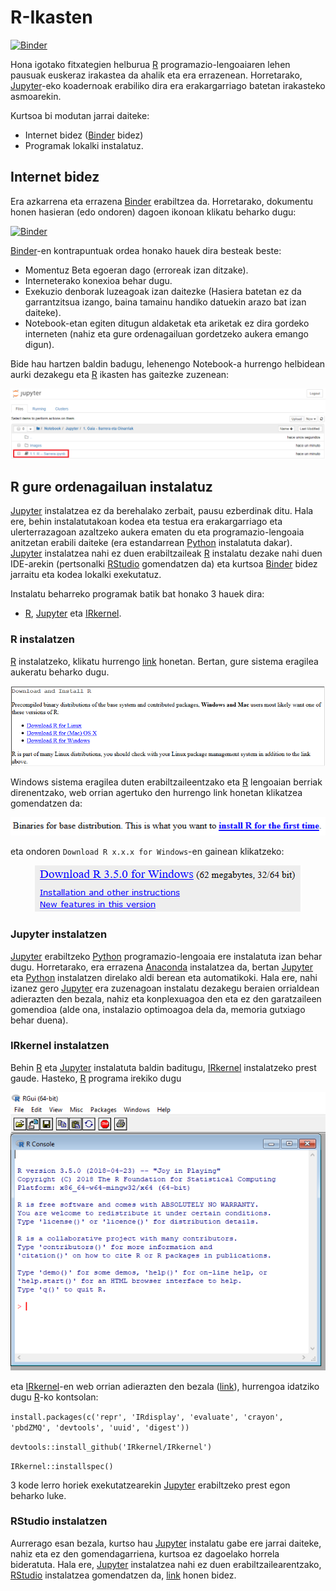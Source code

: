 # R-Ikasten

[![Binder](https://mybinder.org/badge.svg)](https://mybinder.org/v2/gh/AsBaZa/R-Ikasten/master)

Hona igotako fitxategien helburua [R](http://www.cran.r-project.org/) programazio-lengoaiaren lehen pausuak euskeraz irakastea da ahalik eta era errazenean. Horretarako, [Jupyter](http://jupyter.org/)-eko koadernoak erabiliko dira era erakargarriago batetan irakasteko asmoarekin.

Kurtsoa bi modutan jarrai daiteke: 
 - Internet bidez ([Binder](https://mybinder.org/) bidez)
 - Programak lokalki instalatuz.

## Internet bidez

Era azkarrena eta errazena [Binder](https://mybinder.org/) erabiltzea da. Horretarako, dokumentu honen hasieran (edo ondoren) dagoen ikonoan klikatu beharko dugu:

[![Binder](https://mybinder.org/badge.svg)](https://mybinder.org/v2/gh/AsBaZa/R-Ikasten/master)

[Binder](https://mybinder.org/)-en kontrapuntuak ordea honako hauek dira besteak beste:
 - Momentuz Beta egoeran dago (erroreak izan ditzake).
 - Interneterako konexioa behar dugu.
 - Exekuzio denborak luzeagoak izan daitezke (Hasiera batetan ez da garrantzitsua izango, baina tamainu handiko datuekin arazo bat izan daiteke).
 - Notebook-etan egiten ditugun aldaketak eta ariketak ez dira gordeko interneten (nahiz eta gure ordenagailuan gordetzeko aukera emango digun).
 
Bide hau hartzen baldin badugu, lehenengo Notebook-a hurrengo helbidean aurki dezakegu eta [R](http://www.cran.r-project.org/) ikasten has gaitezke zuzenean:
 
<p align="center">
  <img src="Images/jupyter_begin.png">
</p>
 
 
## R gure ordenagailuan instalatuz

[Jupyter](http://jupyter.org/) instalatzea ez da berehalako zerbait, pausu ezberdinak ditu. Hala ere, behin instalatutakoan kodea eta testua era erakargarriago eta ulerterrazagoan azaltzeko aukera ematen du eta programazio-lengoaia anitzetan erabili daiteke (era estandarrean [Python](https://www.python.org/) instalatuta dakar). [Jupyter](http://jupyter.org/) instalatzea nahi ez duen erabiltzaileak [R](http://www.cran.r-project.org/) instalatu dezake nahi duen IDE-arekin (pertsonalki [RStudio](https://www.rstudio.com/) gomendatzen da) eta kurtsoa [Binder](https://mybinder.org/) bidez jarraitu eta kodea lokalki exekutatuz.

Instalatu beharreko programak batik bat honako 3 hauek dira:
- [R](http://www.cran.r-project.org/), [Jupyter](http://jupyter.org/) eta [IRkernel](https://irkernel.github.io/).
 
### R instalatzen

[R](http://www.cran.r-project.org/) instalatzeko, klikatu hurrengo [link](https://cran.r-project.org/) honetan. Bertan, gure sistema eragilea aukeratu beharko dugu.

![Irudia 1](Images/R_install.png "Irudia 1")

Windows sistema eragilea duten erabiltzaileentzako eta [R](http://www.cran.r-project.org/) lengoaian berriak direnentzako, web orrian agertuko den hurrengo link honetan klikatzea gomendatzen da:

<p align="center">
  <img src="Images/R_install_windows.png">
</p>

eta ondoren `Download R x.x.x for Windows`-en gainean klikatzeko:

<p align="center">
  <img src="Images/R_download_windows.png">
</p>

### Jupyter instalatzen

[Jupyter](http://jupyter.org/) erabiltzeko [Python](https://www.python.org/) programazio-lengoaia ere instalatuta izan behar dugu. Horretarako, era errazena [Anaconda](https://www.anaconda.com/download/) instalatzea da, bertan [Jupyter](http://jupyter.org/) eta [Python](https://www.python.org/) instalatzen direlako aldi berean eta automatikoki. Hala ere, nahi izanez gero [Jupyter](http://jupyter.org/) era zuzenagoan instalatu dezakegu beraien orrialdean adierazten den bezala, nahiz eta konplexuagoa den eta ez den garatzaileen gomendioa (alde ona, instalazio optimoagoa dela da, memoria gutxiago behar duena). 

### IRkernel instalatzen

Behin [R](http://www.cran.r-project.org/) eta [Jupyter](http://jupyter.org/) instalatuta baldin baditugu, [IRkernel](https://irkernel.github.io/) instalatzeko prest gaude. Hasteko, [R](http://www.cran.r-project.org/) programa irekiko dugu
<p align="center">
  <img src="Images/R_console.png">
</p>

eta [IRkernel](https://irkernel.github.io/)-en web orrian adierazten den bezala ([link](https://irkernel.github.io/installation/)), hurrengoa idatziko dugu [R](http://www.cran.r-project.org/)-ko kontsolan:

`install.packages(c('repr', 'IRdisplay', 'evaluate', 'crayon', 'pbdZMQ', 'devtools', 'uuid', 'digest'))`

`devtools::install_github('IRkernel/IRkernel')`

`IRkernel::installspec()`

3 kode lerro horiek exekutatzearekin [Jupyter](http://jupyter.org/) erabiltzeko prest egon beharko luke.

### RStudio instalatzen

Aurrerago esan bezala, kurtso hau [Jupyter](http://jupyter.org/) instalatu gabe ere jarrai daiteke, nahiz eta ez den gomendagarriena, kurtsoa ez dagoelako horrela bideratuta. Hala ere, [Jupyter](http://jupyter.org/) instalatzea nahi ez duen erabiltzailearentzako, [RStudio](https://www.rstudio.com/) instalatzea gomendatzen da, [link](https://www.rstudio.com/products/rstudio/download/) honen bidez.
